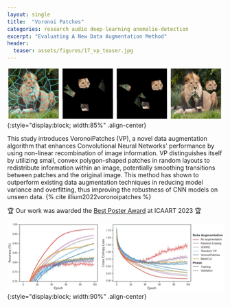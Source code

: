 ```yaml
---
layout: single
title:  "Voronoi Patches"
categories: research audio deep-learning anomalie-detection 
excerpt: "Evaluating A New Data Augmentation Method"
header:
  teaser: assets/figures/17_vp_teaser.jpg
---
```


![Organism Network Architecture](\assets\figures\17_vp_lion.jpg){:style="display:block; width:85%" .align-center}

This study introduces VoronoiPatches (VP), a novel data augmentation algorithm that enhances Convolutional Neural Networks' performance by using non-linear recombination of image information. VP distinguishes itself by utilizing small, convex polygon-shaped patches in random layouts to redistribute information within an image, potentially smoothing transitions between patches and the original image. This method has shown to outperform existing data augmentation techniques in reducing model variance and overfitting, thus improving the robustness of CNN models on unseen data. {% cite illium2022voronoipatches %}

:trophy: Our work was awarded the [Best Poster Award](https://icaart.scitevents.org/PreviousAwards.aspx?y=2024#2023) at ICAART 2023 :trophy:

![Dropout](\assets\figures\17_vp_results.jpg){:style="display:block; width:90%" .align-center}
